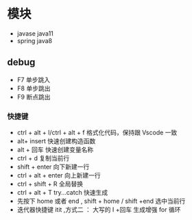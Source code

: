 # 模块

- javase java11
- spring java8

## debug

- F7 单步跳入
- F8 单步跳出
- F9 断点跳出

### 快捷键

- ctrl + alt + l/ctrl + alt + f 格式化代码，保持跟 Vscode 一致
- alt+ insert 快速创建构造函数
- alt + 回车 快速创建变量名称
- ctrl + d 复制当前行
- shift + enter 向下新建一行
- ctrl + alt + enter 向上新建一行
- ctrl + shift + R 全局替换
- ctrl + alt + T try...catch 快速生成
- 先按下 home 或者 end , shift + home / shift +end 选中当前行
- 迭代器快捷键 itit ,方式二 ： 大写的 I +回车 生成增强 for 循环
